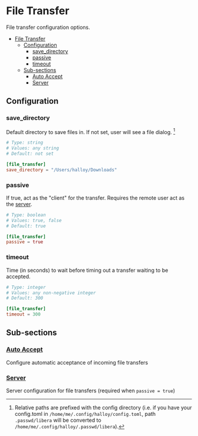 # File Transfer

File transfer configuration options.

- [File Transfer](#file-transfer)
  - [Configuration](#configuration)
    - [save\_directory](#save_directory)
    - [passive](#passive)
    - [timeout](#timeout)
  - [Sub-sections](#sub-sections)
    - [Auto Accept](#auto-accept)
    - [Server](#server)

## Configuration

### save_directory

Default directory to save files in. If not set, user will see a file dialog. [^1]

```toml
# Type: string
# Values: any string
# Default: not set

[file_transfer]
save_directory = "/Users/halloy/Downloads"
```

### passive

If true, act as the "client" for the transfer. Requires the remote user act as the [server](./server.md).

```toml
# Type: boolean
# Values: true, false
# Default: true

[file_transfer]
passive = true
```

### timeout

Time (in seconds) to wait before timing out a transfer waiting to be accepted.

```toml
# Type: integer
# Values: any non-negative integer
# Default: 300

[file_transfer]
timeout = 300
```

## Sub-sections

### [Auto Accept](auto_accept.md)

Configure automatic acceptance of incoming file transfers

### [Server](server.md)

Server configuration for file transfers (required when `passive = true`)

[^1]: Relative paths are prefixed with the config directory (i.e. if you have your config.toml in `/home/me/.config/halloy/config.toml`, path `.passwd/libera` will be converted to `/home/me/.config/halloy/.passwd/libera`).
